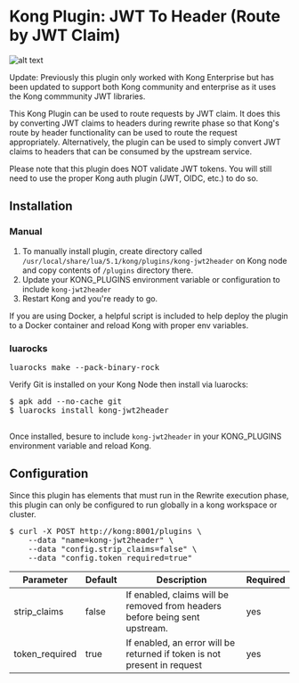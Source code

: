 # Kong Plugin: JWT To Header (Route by JWT Claim)
![alt text](https://github.com/yesinteractive/kong-jwt2header/blob/master/banner-jwt2header.png "Kong Jwt2header plugin")

Update: Previously this plugin only worked with Kong Enterprise but has been updated to support both Kong community and enterprise as it uses the Kong commmunity JWT libraries.

This Kong Plugin can be used to route requests by JWT claim. It does this by converting JWT claims to headers during rewrite phase so 
that Kong's route by header functionality can be used to route the request appropriately. Alternatively, the plugin can be used to 
simply convert JWT claims to headers that can be consumed by the upstream service. 

Please note that this plugin does NOT validate JWT tokens. You will still need to use the proper Kong auth plugin (JWT, OIDC, etc.) to do so. 

## Installation

### Manual

1. To manually install plugin, create directory called `/usr/local/share/lua/5.1/kong/plugins/kong-jwt2header` on Kong node and copy contents of `/plugins` directory there.
2. Update your KONG_PLUGINS environment variable or configuration to include `kong-jwt2header`
3. Restart Kong and you're ready to go.

If you are using Docker, a helpful script is included to help deploy the plugin to a Docker container and reload Kong with proper env variables.

### luarocks

<pre>
luarocks make --pack-binary-rock
</pre>
Verify Git is installed on your Kong Node then install via luarocks:

<pre>
$ apk add --no-cache git
$ luarocks install kong-jwt2header

</pre>

Once installed, besure to include `kong-jwt2header` in your KONG_PLUGINS environment variable and reload Kong. 


## Configuration

Since this plugin has elements that must run in the Rewrite execution phase, this plugin can only be configured to run globally in a kong workspace or cluster.

<pre>
$ curl -X POST http://kong:8001/plugins \
    --data "name=kong-jwt2header" \
    --data "config.strip_claims=false" \
    --data "config.token_required=true"
</pre>


| Parameter     | Default     | Description  |  Required  |
| ------------- |-------------|------------- |-------------| 
| strip\_claims | false |  If enabled, claims will be removed from headers before being sent upstream. | yes
| token\_required      | true     |   If enabled, an error will be returned if token is not present in request | yes

